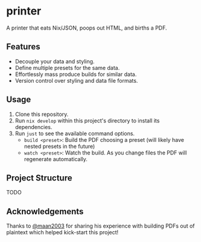 # printer

A printer that eats Nix/JSON, poops out HTML, and births a PDF.

## Features

- Decouple your data and styling.
- Define multiple presets for the same data.
- Effortlessly mass produce builds for similar data.
- Version control over styling and data file formats.

## Usage

1. Clone this repository.
2. Run `nix develop` within this project's directory to install its dependencies.
3. Run `just` to see the available command options.
   - `build <preset>`: Build the PDF choosing a preset (will likely have nested presets in the future)
   - `watch <preset>`: Watch the build. As you change files the PDF will regenerate automatically.

## Project Structure

TODO

## Acknowledgements

Thanks to [@maan2003](https://github.com/maan2003) for sharing his experience with building PDFs out of plaintext which helped kick-start this project!
